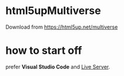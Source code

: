 # html5upMultiverse
Download from https://html5up.net/multiverse
# how to start off
prefer **Visual Studio Code** and [Live Server](https://marketplace.visualstudio.com/items?itemName=ritwickdey.LiveServer).
